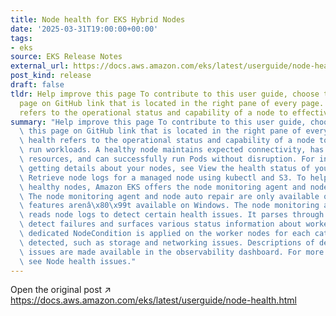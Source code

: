 ```yaml
---
title: Node health for EKS Hybrid Nodes
date: '2025-03-31T19:00:00+00:00'
tags:
- eks
source: EKS Release Notes
external_url: https://docs.aws.amazon.com/eks/latest/userguide/node-health.html
post_kind: release
draft: false
tldr: Help improve this page To contribute to this user guide, choose the Edit this
  page on GitHub link that is located in the right pane of every page. Node health
  refers to the operational status and capability of a node to effectively run workloads.
summary: "Help improve this page To contribute to this user guide, choose the Edit\
  \ this page on GitHub link that is located in the right pane of every page. Node\
  \ health refers to the operational status and capability of a node to effectively\
  \ run workloads. A healthy node maintains expected connectivity, has sufficient\
  \ resources, and can successfully run Pods without disruption. For information on\
  \ getting details about your nodes, see View the health status of your nodes and\
  \ Retrieve node logs for a managed node using kubectl and S3. To help with maintaining\
  \ healthy nodes, Amazon EKS offers the node monitoring agent and node auto repair.\
  \ The node monitoring agent and node auto repair are only available on Linux. These\
  \ features arenâ\x80\x99t available on Windows. The node monitoring agent automatically\
  \ reads node logs to detect certain health issues. It parses through node logs to\
  \ detect failures and surfaces various status information about worker nodes. A\
  \ dedicated NodeCondition is applied on the worker nodes for each category of issues\
  \ detected, such as storage and networking issues. Descriptions of detected health\
  \ issues are made available in the observability dashboard. For more information,\
  \ see Node health issues."
---
```

Open the original post ↗ https://docs.aws.amazon.com/eks/latest/userguide/node-health.html
